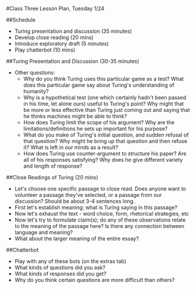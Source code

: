 #Class Three Lesson Plan, Tuesday 1/24

##Schedule
- Turing presentation and discussion (35 minutes)
- Develop close reading (20 mins)
- Introduce exploratory draft (5 minutes)
- Play chatterbot (10 mins)

##Turing Presentation and Discussion (30-35 minutes)
- Other questions:
  - Why do you think Turing uses this particular game as a test? What does this particular game say about Turing's understanding of humanity?
  - Why is a hypothetical test (one which certainly hadn't been passed in his time, let alone ours) useful to Turing's point? Why might that be more or less effective than Turing just coming out and saying that he thinks machines might be able to think?
  - How does Turing limit the scope of his argument? Why are the limitations/definitions he sets up important for his purpose?
  - What do you make of Turing's initial question, and sudden refusal of that question? Why might he bring up that question and then refuse it? What is left in our minds as a result?
  - How does Turing use counter-argument to structure his paper? Are all of his responses satisfying? Why does he give different variety and length of response?

##Close Readings of Turing (20 mins)
- Let's choose one specific passage to close read. Does anyone want to volunteer a passage they've selected, or a passage from our discussion? Should be about 3-4 sentences long.
- First let's establish meaning; what is Turing saying in this passage?  
- Now let's exhaust the text - word choice, form, rhetorical strategies, etc
- Now let's try to formulate claim(s); do any of these observations relate to the meaning of the passage here? Is there any connection between language and meaning?
- What about the larger meaning of the entire essay?

##Chatterbot
- Play with any of these bots (on the extras tab)
- What kinds of questions did you ask?
- What kinds of responses did you get?
- Why do you think certain questions are more difficult than others?
 
